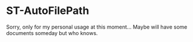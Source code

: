 # ST-AutoFilePath

Sorry, only for my personal usage at this moment...
Maybe will have some documents someday but who knows.
